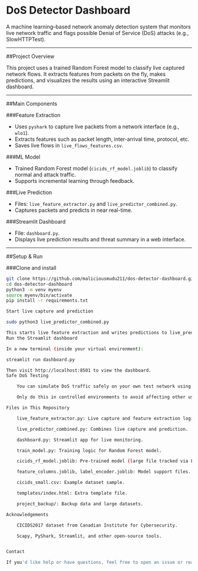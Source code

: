 # DoS Detector Dashboard

A machine learning–based network anomaly detection system that monitors live network traffic and flags possible Denial of Service (DoS) attacks (e.g., SlowHTTPTest).

---

##Project Overview

This project uses a trained Random Forest model to classify live captured network flows. It extracts features from packets on the fly, makes predictions, and visualizes the results using an interactive Streamlit dashboard.

---

##Main Components

###Feature Extraction
- Uses `pyshark` to capture live packets from a network interface (e.g., `wlo1`).
- Extracts features such as packet length, inter-arrival time, protocol, etc.
- Saves live flows in `live_flows_features.csv`.

###ML Model
- Trained Random Forest model (`cicids_rf_model.joblib`) to classify normal and attack traffic.
- Supports incremental learning through feedback.

###Live Prediction
- Files: `live_feature_extractor.py` and `live_predictor_combined.py`.
- Captures packets and predicts in near real-time.

###Streamlit Dashboard
- File: `dashboard.py`.
- Displays live prediction results and threat summary in a web interface.

---

##Setup & Run

###Clone and install

```bash
git clone https://github.com/maliciousmudu211/dos-detector-dashboard.git
cd dos-detector-dashboard
python3 -m venv myenv
source myenv/bin/activate
pip install -r requirements.txt

Start live capture and prediction

sudo python3 live_predictor_combined.py

This starts live feature extraction and writes predictions to live_predictions.csv.
Run the Streamlit dashboard

In a new terminal (inside your virtual environment):

streamlit run dashboard.py

Then visit http://localhost:8501 to view the dashboard.
Safe DoS Testing

    You can simulate DoS traffic safely on your own test network using tools like SlowHTTPTest or hping3.

    Only do this in controlled environments to avoid affecting other users or breaking terms of service.

Files in This Repository

    live_feature_extractor.py: Live capture and feature extraction logic.

    live_predictor_combined.py: Combines live capture and prediction.

    dashboard.py: Streamlit app for live monitoring.

    train_model.py: Training logic for Random Forest model.

    cicids_rf_model.joblib: Pre-trained model (large file tracked via LFS).

    feature_columns.joblib, label_encoder.joblib: Model support files.

    cicids_small.csv: Example dataset sample.

    templates/index.html: Extra template file.

    project_backup/: Backup data and large datasets.

Acknowledgements

    CICIDS2017 dataset from Canadian Institute for Cybersecurity.

    Scapy, PyShark, Streamlit, and other open-source tools.


Contact

If you'd like help or have questions, feel free to open an issue or reach out!
